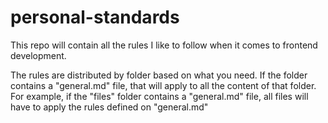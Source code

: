 # personal-standards

This repo will contain all the rules I like to follow when it comes to frontend development.

The rules are distributed by folder based on what you need. If the folder contains a "general.md" file, that will apply to all the content of that folder. For example, if the "files" folder contains a "general.md" file, all files will have to apply the rules defined on "general.md"
